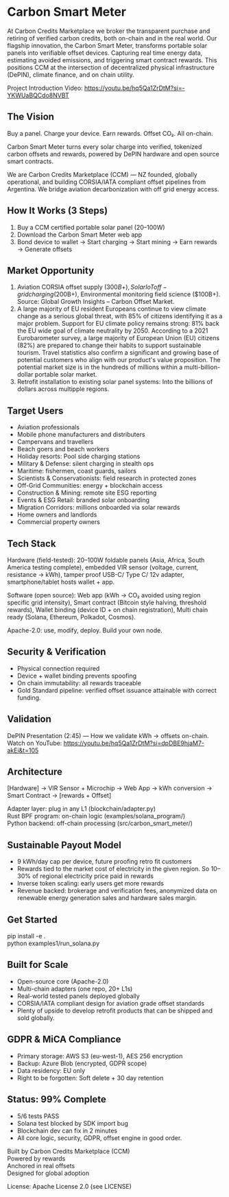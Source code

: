 # Carbon Smart Meter
At Carbon Credits Marketplace we broker the transparent purchase and retiring of verified carbon credits, both on-chain and in the real world. Our flagship innovation, the Carbon Smart Meter, transforms portable solar panels into verifiable offset devices. Capturing real time energy data, estimating avoided emissions, and triggering smart contract rewards. This positions CCM at the intersection of decentralized physical infrastructure (DePIN), climate finance, and on chain utility.

Project Introduction Video: https://youtu.be/hq5Qa1ZrDtM?si=-YKWUaBQCdo8NVBT

## The Vision

Buy a panel. Charge your device. Earn rewards. Offset CO₂. All on-chain.

Carbon Smart Meter turns every solar charge into verified, tokenized carbon offsets and rewards, powered by DePIN hardware and open source smart contracts.

We are Carbon Credits Marketplace (CCM) — NZ founded, globally operational, and building CORSIA/IATA compliant offset pipelines from Argentina. We bridge aviation decarbonization with off grid energy access.

## How It Works (3 Steps)
1. Buy a CCM certified portable solar panel (20–100W)
2. Download the Carbon Smart Meter web app
3. Bond device to wallet → Start charging → Start mining → Earn rewards → Generate offsets

## Market Opportunity
1) Aviation CORSIA offset supply ($300B+), Solar IoT off-grid charging ($200B+), Environmental monitoring field science ($100B+). Source: Global Growth Insights – Carbon Offset Market.
2) A large majority of EU resident Europeans continue to view climate change as a serious global threat, with 85% of citizens identifying it as a major problem. Support for EU climate policy remains strong: 81% back the EU wide goal of climate neutrality by 2050. According to a 2021 Eurobarometer survey, a large majority of European Union (EU) citizens (82%) are prepared to change their habits to support sustainable tourism. Travel statistics also confirm a significant and growing base of potential customers who align with our product's value proposition. The potential market size is in the hundreds of millions within a multi-billion-dollar portable solar market.
3) Retrofit installation to existing solar panel systems: Into the billions of dollars across multipple regions.

## Target Users
- Aviation professionals
- Mobile phone manufacturers and distributers
- Campervans and travellers
- Beach goers and beach workers
- Holiday resorts: Pool side charging stations
- Military & Defense: silent charging in stealth ops
- Maritime: fishermen, coast guards, sailors
- Scientists & Conservationists: field research in protected zones
- Off-Grid Communities: energy + blockchain access
- Construction & Mining: remote site ESG reporting
- Events & ESG Retail: branded solar onboarding
- Migration Corridors: millions onboarded via solar rewards
- Home owners and landlords
- Commercial property owners

## Tech Stack
Hardware (field-tested): 20–100W foldable panels (Asia, Africa, South America testing complete), embedded VIR sensor (voltage, current, resistance → kWh), tamper proof USB-C/ Type C/ 12v adapter, smartphone/tablet hosts wallet + app.

Software (open source): Web app (kWh → CO₂ avoided using region specific grid intensity), Smart contract (Bitcoin style halving, threshold rewards), Wallet binding (device ID + on chain registration), Multi chain ready (Solana, Ethereum, Polkadot, Cosmos).

Apache-2.0: use, modify, deploy. Build your own node.

## Security & Verification
- Physical connection required
- Device + wallet binding prevents spoofing
- On chain immutability: all rewards traceable
- Gold Standard pipeline: verified offset issuance attainable with correct funding.

## Validation
DePIN Presentation (2:45) — How we validate kWh → offsets on-chain. Watch on YouTube: https://youtu.be/hq5Qa1ZrDtM?si=dpDBE9hjaM7-akEi&t=105

## Architecture
[Hardware] → VIR Sensor + Microchip → Web App → kWh conversion → Smart Contract → [rewards + Offset]

Adapter layer: plug in any L1 (blockchain/adapter.py)  
Rust BPF program: on-chain logic (examples/solana_program/)  
Python backend: off-chain processing (src/carbon_smart_meter/)

## Sustainable Payout Model
- 9 kWh/day cap per device, future proofing retro fit customers
- Rewards tied to the market cost of electricity in the given region. So 10–30% of regional electricity price paid in rewards
- Inverse token scaling: early users get more rewards
- Revenue backed: brokerage and verification fees, anonymized data on renewable energy generation sales and hardware sales margin.

## Get Started
pip install -e .  
python examples1/run_solana.py

## Built for Scale
- Open-source core (Apache-2.0)
- Multi-chain adapters (one repo, 20+ L1s)
- Real-world tested panels deployed globally
- CORSIA/IATA compliant design for aviation grade offset standards
- Plenty of upside to develop retrofit products that can be shipped and sold globally.

## GDPR & MiCA Compliance
- Primary storage: AWS S3 (eu-west-1), AES 256 encryption
- Backup: Azure Blob (encrypted, GDPR scope)
- Data residency: EU only
- Right to be forgotten: Soft delete + 30 day retention

## Status: 99% Complete

- 5/6 tests PASS
- Solana test blocked by SDK import bug
- Blockchain dev can fix in 2 minutes
- All core logic, security, GDPR, offset engine in good order.

Built by Carbon Credits Marketplace (CCM)  
Powered by rewards  
Anchored in real offsets  
Designed for global adoption

License: Apache License 2.0 (see LICENSE)
